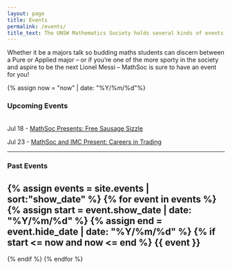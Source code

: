 ```yaml
---
layout: page
title: Events
permalink: /events/
title_text: The UNSW Mathematics Society holds several kinds of events that aim to include everyone in the society.
---
```


Whether it be a majors talk so budding maths students can discern between a Pure or Applied major – or if you’re one of the more sporty in the society and aspire to be the next Lionel Messi – MathSoc is sure to have an event for you!

{% assign now = "now" | date: "%Y/%m/%d"%}

### Upcoming Events

<!-- <div class="eventsbox">
<iframe src="https://www.facebook.com/plugins/post.php?href=https%3A%2F%2Fwww.facebook.com%2Funswmathsoc%2Fposts%2F2387233164633342&width=800" width="800" height="500" style="border:none;overflow:hidden" scrolling="yes" frameborder="0" allowTransparency="true" allow="encrypted-media"></iframe>
</div> -->
<br>
Jul 18 - 
<a href="https://www.facebook.com/events/467378877388201/">MathSoc Presents: Free Sausage Sizzle</a>

Jul 23 - 
<a href="https://www.facebook.com/events/322659288642026/">MathSoc and IMC Present: Careers in Trading</a>



---------------------------------------------------------

### Past Events

{% assign events = site.events | sort:"show_date" %}
{% for event in events %}
{% assign start = event.show_date | date: "%Y/%m/%d" %}
{% assign end = event.hide_date | date: "%Y/%m/%d" %}
{% if start <= now and now <= end %}
{{ event }}
----------------------------------------------------------
{% endif %}
{% endfor %}


<!-- TODO better information about events, slideshow? -->